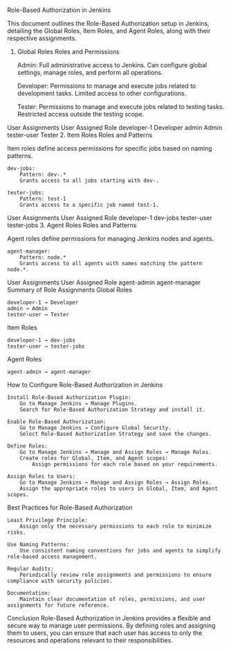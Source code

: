Role-Based Authorization in Jenkins

This document outlines the Role-Based Authorization setup in Jenkins, detailing the Global Roles, Item Roles, and Agent Roles, along with their respective assignments.
1. Global Roles
Roles and Permissions

    Admin:
        Full administrative access to Jenkins.
        Can configure global settings, manage roles, and perform all operations.

    Developer:
        Permissions to manage and execute jobs related to development tasks.
        Limited access to other configurations.

    Tester:
        Permissions to manage and execute jobs related to testing tasks.
        Restricted access outside the testing scope.

User Assignments
User 	Assigned Role
developer-1 	Developer
admin 	Admin
tester-user 	Tester
2. Item Roles
Roles and Patterns

Item roles define access permissions for specific jobs based on naming patterns.

    dev-jobs:
        Pattern: dev-.*
        Grants access to all jobs starting with dev-.

    tester-jobs:
        Pattern: test-1
        Grants access to a specific job named test-1.

User Assignments
User 	Assigned Role
developer-1 	dev-jobs
tester-user 	tester-jobs
3. Agent Roles
Roles and Patterns

Agent roles define permissions for managing Jenkins nodes and agents.

    agent-manager:
        Pattern: node.*
        Grants access to all agents with names matching the pattern node.*.

User Assignments
User 	Assigned Role
agent-admin 	agent-manager
Summary of Role Assignments
Global Roles

    developer-1 → Developer
    admin → Admin
    tester-user → Tester

Item Roles

    developer-1 → dev-jobs
    tester-user → tester-jobs

Agent Roles

    agent-admin → agent-manager

How to Configure Role-Based Authorization in Jenkins

    Install Role-Based Authorization Plugin:
        Go to Manage Jenkins → Manage Plugins.
        Search for Role-Based Authorization Strategy and install it.

    Enable Role-Based Authorization:
        Go to Manage Jenkins → Configure Global Security.
        Select Role-Based Authorization Strategy and save the changes.

    Define Roles:
        Go to Manage Jenkins → Manage and Assign Roles → Manage Roles.
        Create roles for Global, Item, and Agent scopes:
            Assign permissions for each role based on your requirements.

    Assign Roles to Users:
        Go to Manage Jenkins → Manage and Assign Roles → Assign Roles.
        Assign the appropriate roles to users in Global, Item, and Agent scopes.

Best Practices for Role-Based Authorization

    Least Privilege Principle:
        Assign only the necessary permissions to each role to minimize risks.

    Use Naming Patterns:
        Use consistent naming conventions for jobs and agents to simplify role-based access management.

    Regular Audits:
        Periodically review role assignments and permissions to ensure compliance with security policies.

    Documentation:
        Maintain clear documentation of roles, permissions, and user assignments for future reference.

Conclusion
Role-Based Authorization in Jenkins provides a flexible and secure way to manage user permissions. By defining roles and assigning them to users, you can ensure that each user has access to only the resources and operations relevant to their responsibilities.
